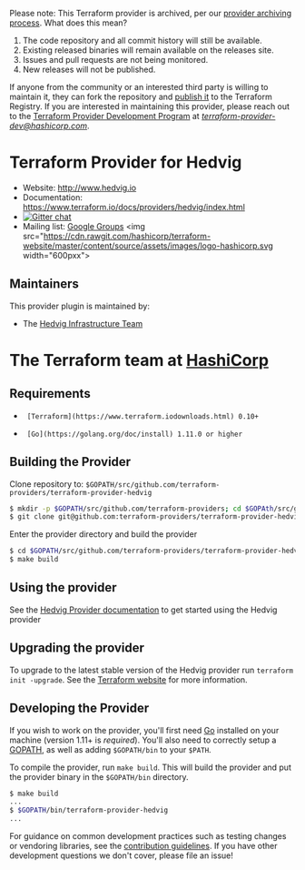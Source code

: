 <!-- archived-provider -->
Please note: This Terraform provider is archived, per our [provider archiving process](https://terraform.io/docs/internals/archiving.html). What does this mean?
1. The code repository and all commit history will still be available.
1. Existing released binaries will remain available on the releases site.
1. Issues and pull requests are not being monitored.
1. New releases will not be published.

If anyone from the community or an interested third party is willing to maintain it, they can fork the repository and [publish it](https://www.terraform.io/docs/registry/providers/publishing.html) to the Terraform Registry. If you are interested in maintaining this provider, please reach out to the [Terraform Provider Development Program](https://www.terraform.io/guides/terraform-provider-development-program.html) at *terraform-provider-dev@hashicorp.com*.

Terraform Provider for Hedvig
=============================

- Website: http://www.hedvig.io
- Documentation: https://www.terraform.io/docs/providers/hedvig/index.html
- [![Gitter chat](https://badges.gitter.im/hashicorp-terraform/Lobby.png)](https://gitter.im/hashicorp-terraform/Lobby)
- Mailing list: [Google Groups](http://groups.google.com/group/terraform-tool)
<img src="https://cdn.rawgit.com/hashicorp/terraform-website/master/content/source/assets/images/logo-hashicorp.svg width="600pxx">

Maintainers
-----------

This provider plugin is maintained by:

* The [Hedvig Infrastructure Team](https://www.hedvig.io/blog/hedvig-terraform-simplified-apis-for-muliple-providers)
# The Terraform team at [HashiCorp](https://www.hashicorp.com)

Requirements
------------

-      [Terraform](https://www.terraform.iodownloads.html) 0.10+
-      [Go](https://golang.org/doc/install) 1.11.0 or higher

Building the Provider
---------------------

Clone repository to: `$GOPATH/src/github.com/terraform-providers/terraform-provider-hedvig`

```sh
$ mkdir -p $GOPATH/src/github.com/terraform-providers; cd $GOPAth/src/github.com/terraform/providers
$ git clone git@github.com:terraform-providers/terraform-provider-hedvig
```

Enter the provider directory and build the provider

```sh
$ cd $GOPATH/src/github.com/terraform-providers/terraform-provider-hedvig
$ make build
```

Using the provider
-----------------

See the [Hedvig Provider documentation](https://www.terraform.io/docs/providers/hedvig/index.html) to get started using the Hedvig provider

Upgrading the provider
----------------------

To upgrade to the latest stable version of the Hedvig provider run `terraform init -upgrade`. See the [Terraform website](https://www.terraform.io/docs/configuration/providers.html#provider-versions) for more information.

Developing the Provider
----------------------

If you wish to work on the provider, you'll first need [Go](http://www.golang.org) installed on your machine (version 1.11+ is *required*). You'll also need to correctly setup a [GOPATH](http://golang.org/doc/code.html#GOPATH), as well as adding `$GOPATH/bin` to your `$PATH`.

To compile the provider, run `make build`. This will build the provider and put the provider binary in the `$GOPATH/bin` directory.

```sh
$ make build
...
$ $GOPATH/bin/terraform-provider-hedvig
...
```

For guidance on common development practices such as testing changes or vendoring libraries, see the [contribution guidelines](https://github.com/terraform-providers/terraform-provider-google/blob/master/.github/CONTRIBUTING.md). If you have other development questions we don't cover, please file an issue!
